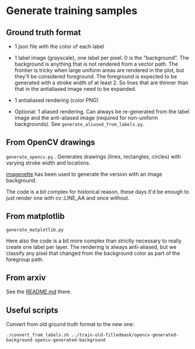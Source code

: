 # Generate training samples

## Ground truth format

- 1 json file with the color of each label

- 1 label image (grayscale), one label per pixel. 0 is the "background". The background is anything that is not rendered from a vector path. The frontier is tricky when large uniform areas are rendered in the plot, but they'll be considered foreground. The foreground is expected to be generated with a stroke width of at least 2. So lines that are thinner than that in the antialiased image need to be expanded.

- 1 antialiased rendering (color PNG)

- Optional: 1 aliased rendering. Can always be re-generated from the label image and the anti-aliased image (required for non-uniform backgrounds). See `generate_aliased_from_labels.py`.

## From OpenCV drawings

`generate_opencv.py` . Generates drawings (lines, rectangles, circles) with
varying stroke width and locations.

[imagenette](https://github.com/fastai/imagenette) has been used to generate the version with an image background.

The code is a bit complex for historical reason, these days it'd be enough to
just render one with cv::LINE_AA and once without.


## From matplotlib

`generate_matplotlib.py`

Here also the code is a bit more complex than strictly necessary to really
create one label per layer. The rendering is always anti-aliased, but we
classify any pixel that changed from the background color as part of the
foregroup path.

## From arxiv

See the [README.md](arxiv/README.md) there.

## Useful scripts

Convert from old ground truth format to the new one:

`./convert_from_labels.sh ../train-old-filledmask/opencv-generated-background opencv-generated-background`
